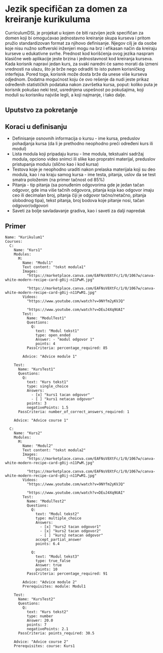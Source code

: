 # Jezik specifičan za domen za kreiranje kurikuluma

CurriculumDSL je projekat u kojem će biti razvijen jezik specifičan za domen koji bi omogućavao jednostavno kreiranje skupa kurseva i pritom pružio standardizovan format za njihovo definisanje. Njegov cilj je da osobe koje nisu nužno softverski inženjeri mogu na brz i efikasan način da kreiraju kurseve u edukativne svrhe. Prednost kod korišćenja ovog jezika naspram klasične web aplikacije jeste brzina i jednostavnost kod kreiranja kurseva. Kada korisnik napravi jedan kurs, za svaki naredni će samo morati da izmeni vrednosti na ulazu, što je brže nego odraditi to isto putem korisničkog interfejsa. Pored toga, korisnik može dosta brže da unese više kurseva odjednom. Dodatna mogućnost koju će ovo rešenje da nudi jeste prikaz određenih statističkih podataka nakon završetka kursa, poput: koliko puta je korisnik pokušao neki test, usrednjena uspešnost po pokušajima, koji moduli su korisniku najviše legli, a koji najmanje, i tako dalje.

## Uputstvo za pokretanje

## Koraci u definisanju

* Definisanje osnovnih informacija o kursu - ime kursa, preduslov pohadjanja kursa (da li je prethodno neophodno preći određeni kurs ili modul)
* Lista modula koji pripadaju kursu - Ime modula, tekstualni sadržaj modula, opciono video snimci ili slike kao propratni materijal, preduslov pristupanja modulu (slično kao i kod kursa)
* Testova koje je neophodno uraditi nakon prelaska materijala koji su deo modula, kao i na kraju samog kursa - ime testa, pitanja, uslov da se test smatra položenim (na primer tačnost od 85%)
* Pitanja - tip pitanja (sa ponuđenim odgovorima gde je jedan tačan odgovor, gde ima više tačnih odgovora, pitanja koja kao odgovor imaju ceo ili decimalan broj, pitanja čiji je odgovor tačno/netačno, pitanja slobodnog tipa), tekst pitanja, broj bodova koje pitanje nosi, tačan odgovor/odgovori
* Saveti za bolje savladavanje gradiva, kao i saveti za dalji napredak

## Primer

```
Name: "Kurikulum1"
Courses:
  C:
    Name: "Kurs1"
    Modules:
      M:
        Name: "Modul1"
        Text content: "tekst modula1"
        Images: 
          "https://marketplace.canva.com/EAFNsV8XtFc/1/0/1067w/canva-white-modern-recipe-card-g0ij-n11PwM.jpg"

          "https://marketplace.canva.com/EAFNsV8XtFc/1/0/1067w/canva-white-modern-recipe-card-g0ij-n11PwM1.jpg"
        Videos:
          "https://www.youtube.com/watch?v=9NYfm2yKVJQ"

          "https://www.youtube.com/watch?v=DEuJ4Xq9UAI"
        Test:
          Name: "ModulTest1"
          Questions:
            Q:
              text: "Modul tekst1"
              type: open_ended
              Answer: - "modul odgovor 1"
              points: 4
          PassCriteria: percentage_required: 85

        Advice: "Advice module 1"
    
    Test:
      Name: "KursTest1"
      Questions:
        Q:
          text: "Kurs tekst1"
          type: single_choice
          Answers:
            - [x] "kurs1 tacan odgovor"
            - [ ] "kurs1 netacan odgovor"
          points: 3
          negativePoints: 1.5
      PassCriteria: number_of_correct_answers_required: 1
    
    Advice: "Advice course 1"

  C:
    Name: "Kurs2"
    Modules:
      M:
        Name: "Modul2"
        Text content: "tekst modula2"
        Images: 
          "https://marketplace.canva.com/EAFNsV8XtFc/1/0/1067w/canva-white-modern-recipe-card-g0ij-n11PwM.jpg"

          "https://marketplace.canva.com/EAFNsV8XtFc/1/0/1067w/canva-white-modern-recipe-card-g0ij-n11PwM1.jpg"
        Videos:
          "https://www.youtube.com/watch?v=9NYfm2yKVJQ"

          "https://www.youtube.com/watch?v=DEuJ4Xq9UAI"
        Test:
          Name: "ModulTest2"
          Questions:
            Q:
              text: "Modul tekst2"
              type: multiple_choice
              Answers:
                - [x] "kurs2 tacan odgovor1"
                - [x] "kurs2 tacan odgovor2"
                - [ ] "kurs2 netacan odgovor"
              accept_partial_answer
              points: 6.4

            Q:
              text: "Modul tekst3"
              type: true_false
              Answer: true
              points: 10
          PassCriteria: percentage_required: 91

        Advice: "Advice module 2"
        Prerequisites: module: Modul1
    
    Test:
      Name: "KursTest2"
      Questions:
        Q:
          text: "Kurs tekst2"
          type: number
          Answer: 20.0
          points: 7
          negativePoints: 2.1
      PassCriteria: points_required: 30.5
    
    Advice: "Advice course 2"
    Prerequisites: course: Kurs1

```
